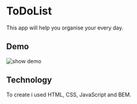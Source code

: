# ToDoList

This app will help you organise your every day.

## Demo
![show demo](image/demo.gif)

## Technology
To create i used HTML, CSS, JavaScript and BEM.
